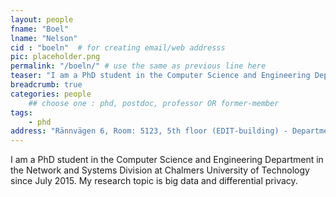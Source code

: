 ```yaml
---
layout: people
fname: "Boel"
lname: "Nelson"
cid : "boeln"  # for creating email/web addresss
pic: placeholder.png
permalink: "/boeln/" # use the same as previous line here
teaser: "I am a PhD student in the Computer Science and Engineering Department in the Network and Systems Division at Chalmers University of Technology since July 2015."
breadcrumb: true
categories: people
    ## choose one : phd, postdoc, professor OR former-member
tags:
    - phd
address: "Rännvägen 6, Room: 5123, 5th floor (EDIT-building) - Department of Computer Science and Engineering, Chalmers University of Technology, 412-96, Gothenburg, Sweden"
---
```

I am a PhD student in the Computer Science and Engineering Department in the Network and Systems Division at Chalmers University of Technology since July 2015. 
My research topic is big data and differential privacy. 
